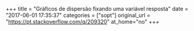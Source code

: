 +++
title = "Gráficos de dispersão fixando uma variável resposta"
date = "2017-06-01 17:35:37"
categories = ["sopt"]
original_url = "https://pt.stackoverflow.com/q/209320"
at_home="no"
+++

